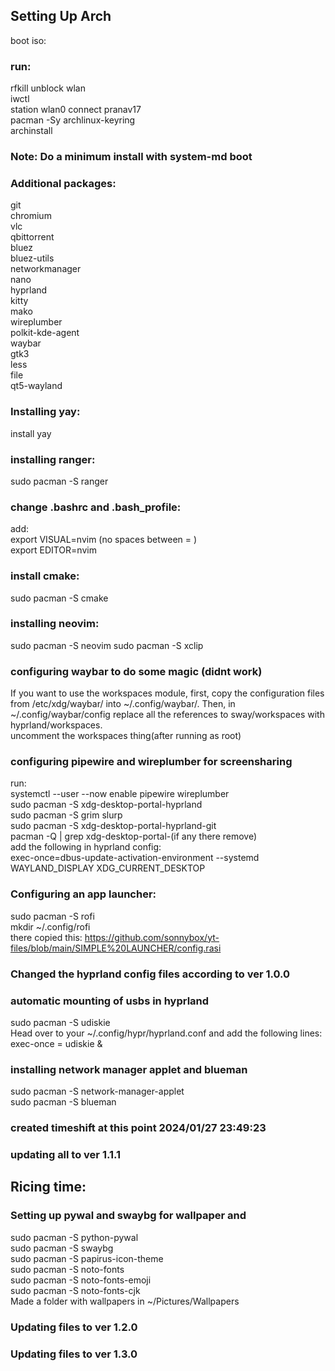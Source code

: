 ## Setting Up Arch
boot iso:
### run:
rfkill unblock wlan  
iwctl  
station wlan0 connect pranav17  
pacman -Sy archlinux-keyring  
archinstall  
### Note: Do a minimum install  with system-md boot  
### Additional packages:  
git  
chromium  
vlc  
qbittorrent  
bluez  
bluez-utils  
networkmanager  
nano  
hyprland  
kitty  
mako  
wireplumber  
polkit-kde-agent  
waybar  
gtk3  
less  
file  
qt5-wayland
### Installing yay:
install yay
### installing ranger:
sudo pacman -S ranger
### change .bashrc and .bash_profile:  
add:  
export VISUAL=nvim  (no spaces between = )  
export EDITOR=nvim  
### install cmake:  
sudo pacman -S cmake
### installing neovim:
sudo pacman -S neovim
sudo pacman -S xclip

### configuring waybar to do some magic (didnt work)
If you want to use the workspaces module, first, copy the configuration files from /etc/xdg/waybar/ into ~/.config/waybar/. Then, in ~/.config/waybar/config replace all the references to sway/workspaces with hyprland/workspaces.  
uncomment the workspaces thing(after running as root)  

### configuring pipewire and wireplumber for screensharing
run:  
systemctl --user --now enable pipewire wireplumber  
sudo pacman -S xdg-desktop-portal-hyprland  
sudo pacman -S grim slurp  
sudo pacman -S xdg-desktop-portal-hyprland-git  
pacman -Q | grep xdg-desktop-portal-(if any there remove)  
add the following in hyprland config:  
exec-once=dbus-update-activation-environment --systemd WAYLAND_DISPLAY XDG_CURRENT_DESKTOP  

### Configuring an app launcher:  
sudo pacman -S rofi  
mkdir ~/.config/rofi  
there copied this: https://github.com/sonnybox/yt-files/blob/main/SIMPLE%20LAUNCHER/config.rasi  

### Changed the hyprland config files according to ver 1.0.0  

### automatic mounting of usbs in hyprland  
sudo pacman -S udiskie  
Head over to your ~/.config/hypr/hyprland.conf and add the following lines:  
exec-once = udiskie &

### installing network manager applet and blueman
sudo pacman -S network-manager-applet  
sudo pacman -S blueman  

### created timeshift at this point 2024/01/27 23:49:23

### updating all to ver 1.1.1

## Ricing time:
### Setting up pywal and swaybg for wallpaper and 
sudo pacman -S python-pywal  
sudo pacman -S swaybg  
sudo pacman -S papirus-icon-theme  
sudo pacman -S noto-fonts  
sudo pacman -S noto-fonts-emoji  
sudo pacman -S noto-fonts-cjk  
Made a folder with wallpapers in ~/Pictures/Wallpapers  

### Updating files to ver 1.2.0
### Updating files to ver 1.3.0

